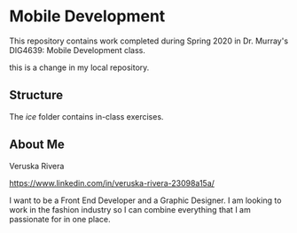 # Mobile Development
This repository contains work completed during Spring 2020 in Dr. Murray's DIG4639: Mobile Development class.


this is a change in my local repository.


## Structure
The *ice* folder contains in-class exercises. 

## About Me

Veruska Rivera 


https://www.linkedin.com/in/veruska-rivera-23098a15a/


I want to be a Front End Developer and a Graphic Designer. I am looking to work in the fashion industry so I can combine everything that I am passionate for in one place.


